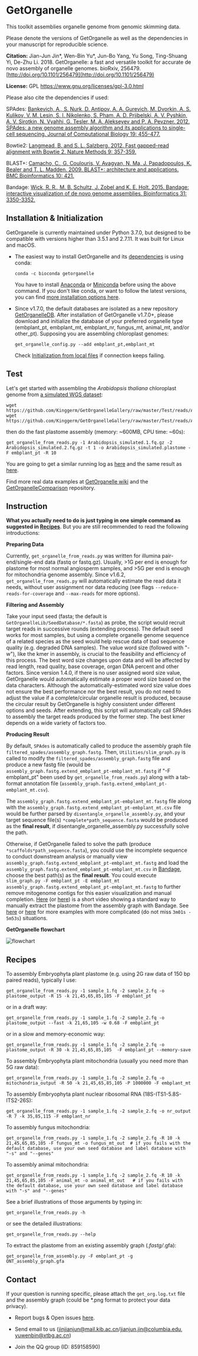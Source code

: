 # GetOrganelle


This toolkit assemblies organelle genome from genomic skimming data. 

<div id="citation"></div>

Please denote the versions of GetOrganelle as well as the dependencies in your manuscript for reproducible science.

<b>Citation:</b> Jian-Jun Jin*, Wen-Bin Yu*, Jun-Bo Yang, Yu Song, Ting-Shuang Yi, De-Zhu Li. 2018. GetOrganelle: a fast and versatile toolkit for accurate de novo assembly of organelle genomes. bioRxiv, 256479. [http://doi.org/10.1101/256479](http://doi.org/10.1101/256479)

<b>License:</b> GPL https://www.gnu.org/licenses/gpl-3.0.html

Please also cite the dependencies if used:

SPAdes: [Bankevich, A., S. Nurk, D. Antipov, A. A. Gurevich, M. Dvorkin, A. S. Kulikov, V. M. Lesin, S. I. Nikolenko, S. Pham, A. D. Prjibelski, A. V. Pyshkin, A. V. Sirotkin, N. Vyahhi, G. Tesler, M. A. Alekseyev and P. A. Pevzner. 2012. SPAdes: a new genome assembly algorithm and its applications to single-cell sequencing. Journal of Computational Biology 19: 455-477.](https://www.liebertpub.com/doi/abs/10.1089/cmb.2012.0021)

Bowtie2: [Langmead, B. and S. L. Salzberg. 2012. Fast gapped-read alignment with Bowtie 2. Nature Methods 9: 357-359.](https://www.nature.com/articles/nmeth.1923)

BLAST+: [Camacho, C., G. Coulouris, V. Avagyan, N. Ma, J. Papadopoulos, K. Bealer and T. L. Madden. 2009. BLAST+: architecture and applications. BMC Bioinformatics 10: 421.](https://bmcbioinformatics.biomedcentral.com/articles/10.1186/1471-2105-10-421)

Bandage: [Wick, R. R., M. B. Schultz, J. Zobel and K. E. Holt. 2015. Bandage: interactive visualization of de novo genome assemblies. Bioinformatics 31: 3350-3352.](https://academic.oup.com/bioinformatics/article/31/20/3350/196114)


## Installation & Initialization

GetOrganelle is currently maintained under Python 3.7.0, but designed to be compatible with versions higher than 3.5.1 and 2.7.11. It was built for Linux and macOS.

* The easiest way to install GetOrganelle and its [dependencies](https://github.com/Kinggerm/GetOrganelle/wiki/Installation#requirement--dependencies) is using conda:
       
       
      conda -c bioconda getorganelle

  You have to install [Anaconda](https://docs.anaconda.com/anaconda/install/) or [Miniconda](https://docs.conda.io/projects/continuumio-conda/en/latest/user-guide/install/index.html) before using the above command. If you don't like conda, or want to follow the latest versions, you can find [more installation options here](https://github.com/Kinggerm/GetOrganelle/wiki/Installation#installation).

* Since v1.7.0, the default databases are isolated as a new repository [GetOrganelleDB](https://github.com/Kinggerm/GetOrganelleDB). After installation of GetOrganelle v1.7.0+, please download and initialize the database of your preferred organelle type (embplant_pt, embplant_mt, embplant_nr, fungus_mt, animal_mt, and/or other_pt). Supposing you are assembling chloroplast genomes:

    
      get_organelle_config.py --add embplant_pt,embplant_mt
    
  Check [Initialization from local files](https://github.com/Kinggerm/GetOrganelle/wiki/Initialization#initialization-from-local-files) if connection keeps failing.
    

## Test

Let's get started with assembling the _Arabidopsis thaliana_ chloroplast genome from [a simulated WGS dataset](https://github.com/Kinggerm/GetOrganelleGallery/tree/master/Test/reads):

    wget https://github.com/Kinggerm/GetOrganelleGallery/raw/master/Test/reads/Arabidopsis_simulated.1.fq.gz
    wget https://github.com/Kinggerm/GetOrganelleGallery/raw/master/Test/reads/Arabidopsis_simulated.2.fq.gz

then do the fast plastome assembly (memory: ~600MB, CPU time: ~60s):

    get_organelle_from_reads.py -1 Arabidopsis_simulated.1.fq.gz -2 Arabidopsis_simulated.2.fq.gz -t 1 -o Arabidopsis_simulated.plastome -F embplant_pt -R 10

You are going to get a similar running log as [here](https://github.com/Kinggerm/GetOrganelle/wiki/Example-1#running-log) and the same result as [here](https://github.com/Kinggerm/GetOrganelleGallery/tree/master/Test/results/Arabidopsis_simulated.plastome).

Find more real data examples at [GetOrganelle wiki](https://github.com/Kinggerm/GetOrganelle/wiki/Examples) and the [GetOrganelleComparison](https://github.com/Kinggerm/GetOrganelleComparison) repository.


## Instruction

<b>What you actually need to do is just typing in one simple command as suggested in <a href="#recipe">Recipes</a ></b>. But you are still recommended to read the following introductions:

<b>Preparing Data</b>

Currently, `get_organelle_from_reads.py` was written for illumina pair-end/single-end data (fastq or fastq.gz). Usually, >1G per end is enough for plastome for most normal angiosperm samples, and >5G per end is enough for mitochondria genome assembly. Since v1.6.2, `get_organelle_from_reads.py` will automatically estimate the read data it needs, without user assignment nor data reducing (see flags `--reduce-reads-for-coverage` and `--max-reads` for more options). 

<b>Filtering and Assembly</b>

Take your input seed (fasta; the default is `GetOrganelleLib/SeedDatabase/*.fasta`) as probe, the script would recruit target reads in successive rounds (extending process). The default seed works for most samples, but using a complete organelle genome sequence of a related species as the seed would help rescue data of bad sequence quality (e.g. degraded DNA samples). The value word size (followed with "-w"), like the kmer in assembly, is crucial to the feasibility and efficiency of this process. The best word size changes upon data and will be affected by read length, read quality, base coverage, organ DNA percent and other factors. Since version 1.4.0, if there is no user assigned word size value, GetOrganelle would automatically estimate a proper word size based on the data characters. Although the automatically-estimated word size value does not ensure the best performance nor the best result, you do not need to adjust the value if a complete/circular organelle result is produced, because the circular result by GetOrganelle is highly consistent under different options and seeds. After extending, this script will automatically call SPAdes to assembly the target reads produced by the former step. The best kmer depends on a wide variety of factors too.

<b>Producing Result</b>

By default, `SPAdes` is automatically called to produce the assembly graph file `filtered_spades/assembly_graph.fastg`. Then, `Utilities/slim_graph.py` is called to modify the `filtered_spades/assembly_graph.fastg` file and produce a new fastg file (would be `assembly_graph.fastg.extend_embplant_pt-embplant_mt.fastg` if "-F embplant_pt" been used by `get_organelle_from_reads.py`) along with a tab-format annotation file (`assembly_graph.fastg.extend_embplant_pt-embplant_mt.csv`). 

The `assembly_graph.fastg.extend_embplant_pt-embplant_mt.fastg` file along with the `assembly_graph.fastg.extend_embplant_pt-embplant_mt.csv` file would be further parsed by `disentangle_organelle_assembly.py`, and your target sequence file(s) `*complete*path_sequence.fasta` would be produced as the <b>final result</b>, if disentangle_organelle_assembly.py successfully solve the path. 

Otherwise, if GetOrganelle failed to solve the path (produce `*scaffolds*path_sequence.fasta`), you could use the incomplete sequence to conduct downstream analysis or manually view `assembly_graph.fastg.extend_embplant_pt-embplant_mt.fastg` and load the `assembly_graph.fastg.extend_embplant_pt-embplant_mt.csv` in [Bandage](http://rrwick.github.io/Bandage/), choose the best path(s) as the <b>final result</b>. You could execute `slim_graph.py -F embplant_pt -E embplant_mt assembly_graph.fastg.extend_embplant_pt-embplant_mt.fastg` to further remove mitogenome contigs for this easier visualization and manual completion.
[Here](http://player.youku.com/embed/XMzUxODc3MDQyOA) (or [here](https://youtu.be/NqOIi-fBma4)) is a short video showing a standard way to manually extract the plastome from the assembly graph with Bandage. See [here](https://v.qq.com/x/page/g0602unrcsf.html) or [here](https://www.youtube.com/watch?v=cXUV7k-F26w) for more examples with more complicated (do not miss `3m01s - 5m53s`) situations.


<b>GetOrganelle flowchart</b>

![flowchart](https://user-images.githubusercontent.com/8598031/83836465-85afa080-a6c1-11ea-8b08-b08623d974f4.png)

## Recipes

To assembly Embryophyta plant plastome (e.g. using 2G raw data of 150 bp paired reads), typically I use:

    get_organelle_from_reads.py -1 sample_1.fq -2 sample_2.fq -o plastome_output -R 15 -k 21,45,65,85,105 -F embplant_pt

or in a draft way:

    get_organelle_from_reads.py -1 sample_1.fq -2 sample_2.fq -o plastome_output --fast -k 21,65,105 -w 0.68 -F embplant_pt

or in a slow and memory-economic way:

    get_organelle_from_reads.py -1 sample_1.fq -2 sample_2.fq -o plastome_output -R 30 -k 21,45,65,85,105  -F embplant_pt --memory-save

To assembly Embryophyta plant mitochondria (usually you need more than 5G raw data):

    get_organelle_from_reads.py -1 sample_1.fq -2 sample_2.fq -o mitochondria_output -R 50 -k 21,45,65,85,105 -P 1000000 -F embplant_mt
    
To assembly Embryophyta plant nuclear ribosomal RNA (18S-ITS1-5.8S-ITS2-26S):

    get_organelle_from_reads.py -1 sample_1.fq -2 sample_2.fq -o nr_output -R 7 -k 35,85,115 -F embplant_nr

To assembly fungus mitochondria:

    get_organelle_from_reads.py -1 sample_1.fq -2 sample_2.fq -R 10 -k 21,45,65,85,105 -F fungus_mt -o fungus_mt_out  # if you fails with the default database, use your own seed database and label database with "-s" and "--genes" 

To assembly animal mitochondria:

    get_organelle_from_reads.py -1 sample_1.fq -2 sample_2.fq -R 10 -k 21,45,65,85,105 -F animal_mt -o animal_mt_out   # if you fails with the default database, use your own seed database and label database with "-s" and "--genes"

See a brief illustrations of those arguments by typing in:

    get_organelle_from_reads.py -h
    
or see the detailed illustrations:
    
    get_organelle_from_reads.py --help
    
To extract the plastome from an existing assembly graph (*.fastg/*.gfa):

    get_organelle_from_assembly.py -F embplant_pt -g ONT_assembly_graph.gfa


## Contact

If your question is running specific, please attach the `get_org.log.txt` file and the assembly graph (could be *.png format to protect your data privacy).

* Report bugs & Open issues [here](https://github.com/Kinggerm/GetOrganelle/issues).

* Send email to us ([jinjianjun@mail.kib.ac.cn](mailto:jinjianjun@mail.kib.ac.cn)/[jianjun.jin@columbia.edu](mailto:jianjun.jin@columbia.edu), [yuwenbin@xtbg.ac.cn](mailto:yuwenbin@xtbg.ac.cn))

* Join the QQ group (ID: 859158590)
